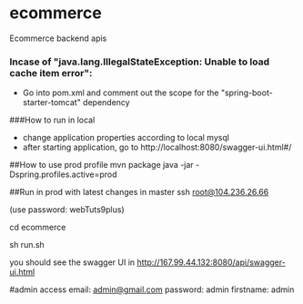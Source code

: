 # ecommerce
 Ecommerce backend apis

### Incase of "java.lang.IllegalStateException: Unable to load cache item error":
- Go into pom.xml and comment out the scope for the "spring-boot-starter-tomcat" dependency

###How to run in local
- change application properties according to local mysql
- after starting application, go to http://localhost:8080/swagger-ui.html#/

##How to use prod profile
mvn package
java -jar -Dspring.profiles.active=prod <package name in target>

##Run in prod with latest changes in master
ssh root@104.236.26.66

(use password: webTuts9plus)

cd ecommerce

sh run.sh 

you should see the swagger UI in http://167.99.44.132:8080/api/swagger-ui.html

#admin access
email: admin@gmail.com
password: admin
firstname: admin